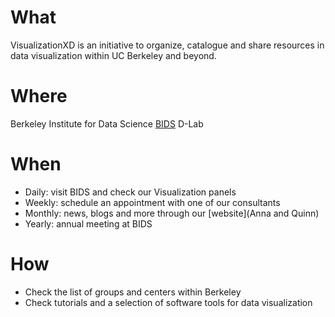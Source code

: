 # What
VisualizationXD is an initiative to organize, catalogue and share resources in data visualization within UC Berkeley and beyond.

# Where
Berkeley Institute for Data Science [BIDS]()
D-Lab

# When
- Daily: visit BIDS and check our Visualization panels
- Weekly: schedule an appointment with one of our consultants
- Monthly: news, blogs and more through our [website](Anna and Quinn)
- Yearly: annual meeting at BIDS

# How
- Check the list of groups and centers within Berkeley
- Check tutorials and a selection of software tools for data visualization
